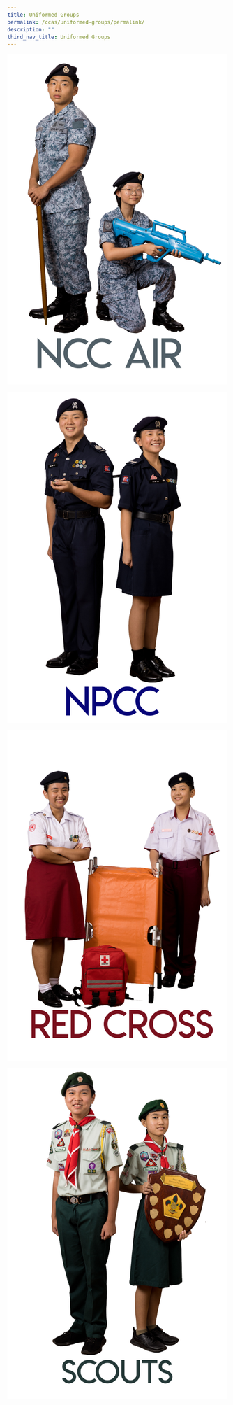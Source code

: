 ```yaml
---
title: Uniformed Groups
permalink: /ccas/uniformed-groups/permalink/
description: ""
third_nav_title: Uniformed Groups
---
```

<a href="/ccas/uniformed-groups/ncc-air/"><img src="/images/2023%20CCA_Concept/20230830_160357_for%20website.png"></a>

<a href="/ccas/Uniformed-Groups/npcc/"><img src="/images/2023%20CCA_Concept/20230830_161331_for%20website.png"></a>

<a href="/ccas/Uniformed-Groups/red-cross/"><img src="/images/2023%20CCA_Concept/20230830_163548_for%20website.png"></a>

<a href="/ccas/Uniformed-Groups/scouts/"><img src="/images/2023%20CCA_Concept/20230830_165312_for%20website.png"></a>